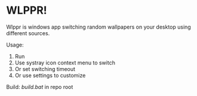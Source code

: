 # WLPPR!

Wlppr is windows app switching random wallpapers on your desktop using different sources.

Usage:

1. Run
2. Use systray icon context menu to switch
3. Or set switching timeout
4. Or use settings to customize

Build: _build.bat_ in repo root
